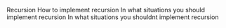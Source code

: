 Recursion
How to implement recursion
In what situations you should implement recursion
In what situations you shouldnt implement recursion
